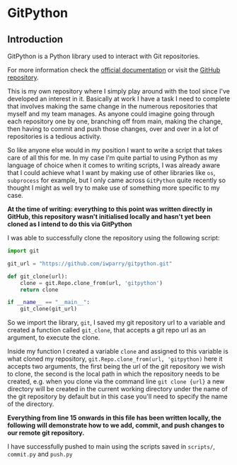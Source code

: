 # GitPython

## Introduction
GitPython is a Python library used to interact with Git repositories.

For more information check the [official documentation](https://gitpython.readthedocs.io/en/stable/) or visit the [GitHub repository](https://github.com/gitpython-developers/GitPython).

This is my own repository where I simply play around with the tool since I've developed an interest in it. Basically at work I have a task I need to complete that involves making the same change in the numerous repositories that myself and my team manages. 
As anyone could imagine going through each repository one by one, branching off from main, making the change, then having to commit and push those changes, over and over in a lot of repositories is a tedious activity. 

So like anyone else would in my position I want to write a script that takes care of all this for me. In my case I'm quite partial to using Python as my language of choice when it comes to writing scripts, I was already aware that I could achieve what I want by making use of other libraries like `os`, `subprocess` for example, but I only came across `GitPython` quite recently so thought I might as well try to make use of something more specific to my case.

__At the time of writing: everything to this point was written directly in GitHub, this repository wasn't initialised locally and hasn't yet been cloned as I intend to do this via GitPython__

I was able to successfully clone the repository using the following script:

```python
import git

git_url = "https://github.com/iwparry/gitpython.git"

def git_clone(url):
    clone = git.Repo.clone_from(url, 'gitpython')
    return clone

if __name__ == "__main__":
    git_clone(git_url)
```

So we import the library, `git`, I saved my git repository url to a variable and created a function called `git_clone`, that accepts a git repo url as an argument, to execute the clone.

Inside my function I created a variable `clone` and assigned to this variable is what cloned my repository, `git.Repo.clone_from(url, 'gitpython)` here it accepts two arguments, the first being the url of the git repository we wish to clone, the second is the local path in which the repository needs to be created, e.g. when you clone via the command line `git clone {url}` a new directory will be created in the current working directory under the name of the git repository by default but in this case you'll need to specify the name of the directory.

__Everything from line 15 onwards in this file has been written locally, the following will demonstrate how to we add, commit, and push changes to our remote git repository.__

I have successfully pushed to main using the scripts saved in `scripts/`, `commit.py` and `push.py`